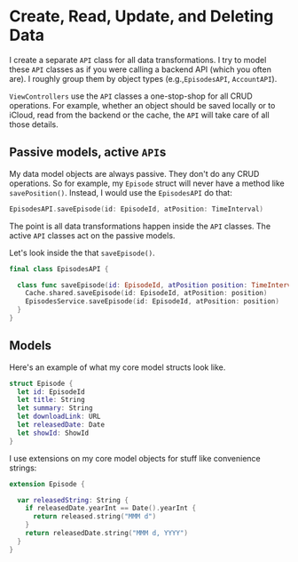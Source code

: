# Create, Read, Update, and Deleting Data
I create a separate `API` class for all data transformations. I try to model these `API` classes as if you were calling a backend API (which you often are). I roughly group them by object types (e.g.,`EpisodesAPI`, `AccountAPI`).

`ViewControllers` use the `API` classes a one-stop-shop for all CRUD operations. For example, whether an object should be saved locally or to iCloud, read from the backend or the cache, the `API` will take care of all those details.

## Passive models, active `API`s

My data model objects are always passive. They don't do any CRUD operations. So for example, my `Episode` struct will never have a method like `savePosition()`. Instead, I would use the `EpisodesAPI` do that:

```swift
EpisodesAPI.saveEpisode(id: EpisodeId, atPosition: TimeInterval)
```

The point is all data transformations happen inside the `API` classes. The active `API` classes act on the passive models.

Let's look inside the that `saveEpisode()`.

```swift
final class EpisodesAPI {

  class func saveEpisode(id: EpisodeId, atPosition position: TimeInterval) {
    Cache.shared.saveEpisode(id: EpisodeId, atPosition: position)
    EpisodesService.saveEpisode(id: EpisodeId, atPosition: position)
  }
}
```

## Models
Here's an example of what my core model structs look like.

```swift
struct Episode {
  let id: EpisodeId
  let title: String
  let summary: String
  let downloadLink: URL
  let releasedDate: Date
  let showId: ShowId
}
```

I use extensions on my core model objects for stuff like convenience strings:

```swift
extension Episode {

  var releasedString: String {
    if releasedDate.yearInt == Date().yearInt {
      return released.string("MMM d")
    }
    return releasedDate.string("MMM d, YYYY")
  }
}

